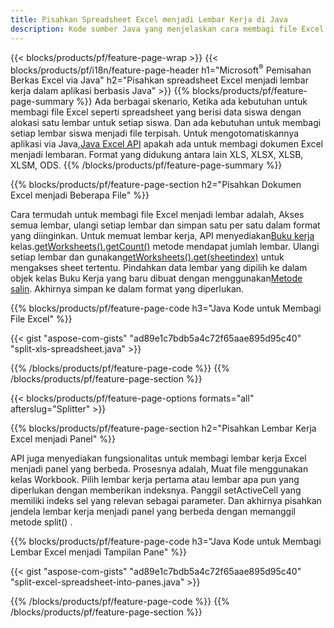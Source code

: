 ```yaml
---
title: Pisahkan Spreadsheet Excel menjadi Lembar Kerja di Java
description: Kode sumber Java yang menjelaskan cara membagi file Excel Microsoft menjadi beberapa dokumen menggunakan perpustakaan Excel Java
---
```

{{< blocks/products/pf/feature-page-wrap >}}
{{< blocks/products/pf/i18n/feature-page-header h1="Microsoft<sup>&reg;</sup> Pemisahan Berkas Excel via Java" h2="Pisahkan spreadsheet Excel menjadi lembar kerja dalam aplikasi berbasis Java" >}}
{{% blocks/products/pf/feature-page-summary %}}
 Ada berbagai skenario, Ketika ada kebutuhan untuk membagi file Excel seperti spreadsheet yang berisi data siswa dengan alokasi satu lembar untuk setiap siswa. Dan ada kebutuhan untuk membagi setiap lembar siswa menjadi file terpisah. Untuk mengotomatiskannya aplikasi via Java,[Java Excel API](/cells/id/java/) apakah ada untuk membagi dokumen Excel menjadi lembaran. Format yang didukung antara lain XLS, XLSX, XLSB, XLSM, ODS.
{{% /blocks/products/pf/feature-page-summary %}}

{{% blocks/products/pf/feature-page-section h2="Pisahkan Dokumen Excel menjadi Beberapa File" %}}

Cara termudah untuk membagi file Excel menjadi lembar adalah, Akses semua lembar, ulangi setiap lembar dan simpan satu per satu dalam format yang diinginkan. Untuk memuat lembar kerja, API menyediakan[Buku kerja](https://reference.aspose.com/cells/java/com.aspose.cells/Workbook) kelas.[getWorksheets().getCount()](https://reference.aspose.com/cells/java/com.aspose.cells/worksheetcollection#Count) metode mendapat jumlah lembar. Ulangi setiap lembar dan gunakan[getWorksheets().get(sheetindex)](https://reference.aspose.com/cells/java/com.aspose.cells/worksheetcollection#get) untuk mengakses sheet tertentu. Pindahkan data lembar yang dipilih ke dalam objek kelas Buku Kerja yang baru dibuat dengan menggunakan[Metode salin](https://reference.aspose.com/cells/java/com.aspose.cells/workbook#copy(com.aspose.cells.Workbook)). Akhirnya simpan ke dalam format yang diperlukan.

{{% blocks/products/pf/feature-page-code h3="Java Kode untuk Membagi File Excel" %}}

{{< gist "aspose-com-gists" "ad89e1c7bdb5a4c72f65aae895d95c40" "split-xls-spreadsheet.java" >}}

{{% /blocks/products/pf/feature-page-code %}}
{{% /blocks/products/pf/feature-page-section %}}

{{< blocks/products/pf/feature-page-options formats="all" afterslug="Splitter" >}}

{{% blocks/products/pf/feature-page-section h2="Pisahkan Lembar Kerja Excel menjadi Panel" %}}

API juga menyediakan fungsionalitas untuk membagi lembar kerja Excel menjadi panel yang berbeda. Prosesnya adalah, Muat file menggunakan kelas Workbook. Pilih lembar kerja pertama atau lembar apa pun yang diperlukan dengan memberikan indeksnya. Panggil setActiveCell yang memiliki indeks sel yang relevan sebagai parameter. Dan akhirnya pisahkan jendela lembar kerja menjadi panel yang berbeda dengan memanggil metode split() .

{{% blocks/products/pf/feature-page-code h3="Java Kode untuk Membagi Lembar Excel menjadi Tampilan Pane" %}}

{{< gist "aspose-com-gists" "ad89e1c7bdb5a4c72f65aae895d95c40" "split-excel-spreadsheet-into-panes.java" >}}

{{% /blocks/products/pf/feature-page-code %}}
{{% /blocks/products/pf/feature-page-section %}}

